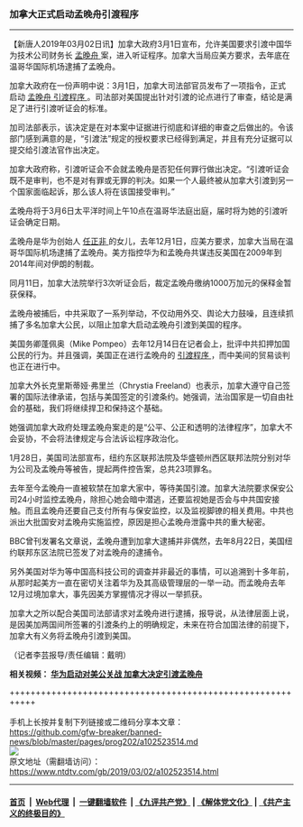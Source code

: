### 加拿大正式启动孟晚舟引渡程序
------------------------

<div class="post_content">
 <p>
  【新唐人2019年03月02日讯】加拿大政府3月1日宣布，允许美国要求引渡中国华为技术公司财务长
  <a href="https://www.ntdtv.com/gb/孟晚舟.htm">
   孟晚舟
  </a>
  案，进入听证程序。加拿大当局应美方要求，去年底在温哥华国际机场逮捕了孟晚舟。
 </p>
 <p>
  加拿大政府在一份声明中说：3月1日，加拿大司法部官员发布了一项指令，正式启动
  <a href="https://www.ntdtv.com/gb/孟晚舟.htm">
   孟晚舟
  </a>
  <a href="https://www.ntdtv.com/gb/引渡程序.htm">
   引渡程序
  </a>
  。司法部对美国提出针对引渡的论点进行了审查，结论是满足了进行引渡听证会的标准。
 </p>
 <p>
  加司法部表示，该决定是在对本案中证据进行彻底和详细的审查之后做出的。令该部门感到满意的是，“引渡法”规定的授权要求已经得到满足，并且有充分证据可以提交给引渡法官作出决定。
 </p>
 <p>
  加拿大政府称，引渡听证会不会就孟晚舟是否犯任何罪行做出决定。“引渡听证会既不是审判，也不是对有罪或无罪的判决。如果一个人最终被从加拿大引渡到另一个国家面临起诉，那么该人将在该国接受审判。”
 </p>
 <p>
  孟晚舟将于3月6日太平洋时间上午10点在温哥华法庭出庭，届时将为她的引渡听证会确定日期。
 </p>
 <p>
  孟晚舟是华为创始人
  <a href="https://www.ntdtv.com/gb/任正非.htm">
   任正非
  </a>
  的女儿，去年12月1日，应美方要求，加拿大当局在温哥华国际机场逮捕了孟晚舟。美方指控华为和孟晚舟共谋违反美国在2009年到2014年间对伊朗的制裁。
 </p>
 <p>
  同月11日，加拿大法院举行3次听证会后，裁定孟晚舟缴纳1000万加元的保释金暂获保释。
 </p>
 <p>
  孟晚舟被捕后，中共采取了一系列举动，不仅动用外交、舆论大力鼓噪，且连续抓捕了多名加拿大公民，以阻止加拿大启动孟晚舟引渡到美国的程序。
 </p>
 <p>
  美国务卿蓬佩奥（Mike Pompeo）去年12月14日在记者会上，批评中共扣押加国公民的行为。并且强调，美国正在进行孟晚舟的
  <a href="https://www.ntdtv.com/gb/引渡程序.htm">
   引渡程序
  </a>
  ，而中美间的贸易谈判也正在进行中。
 </p>
 <p>
  加拿大外长克里斯蒂娅·弗里兰（Chrystia Freeland）也表示，加拿大遵守自己签署的国际法律承诺，包括与美国签定的引渡条约。她强调，法治国家是一切自由社会的基础，我们将继续捍卫和保持这个基础。
 </p>
 <p>
  她强调加拿大政府处理孟晚舟案走的是“公平、公正和透明的法律程序”，加拿大不会妥协，不会将法律规定与合法诉讼程序政治化。
 </p>
 <p>
  1月28日，美国司法部宣布，纽约东区联邦法院及华盛顿州西区联邦法院分别对华为公司及孟晚舟等被告，提起两件控告案，总共23项罪名。
 </p>
 <p>
  去年至今孟晚舟一直被软禁在加拿大家中，等待美国引渡。加拿大法院要求保安公司24小时监控孟晚舟，除担心她会暗中潜逃，还要监视她是否会与中共国安接触。而且孟晚舟还要自己支付所有与保安监控，以及监视脚镣的相关费用。中共也派出大批国安对孟晚舟实施监控，原因是担心孟晚舟泄露中共的重大秘密。
 </p>
 <p>
  BBC曾刊发署名文章说，孟晚舟遭到加拿大逮捕并非偶然，去年8月22日，美国纽约联邦东区法院已签发了对孟晚舟的逮捕令。
 </p>
 <p>
  另外美国对华为等中国高科技公司的调查并非最近的事情，可以追溯到十多年前，从那时起美方一直在密切关注着华为及其高级管理层的一举一动。而孟晚舟去年12月过境加拿大，事先因美方掌握情况才得以一举抓获。
 </p>
 <p>
  加拿大之所以配合美国司法部请求对孟晚舟进行逮捕，报导说，从法律层面上说，是因美加两国间所签署的引渡条约上的明确规定，未来在符合加国法律的前提下，加拿大有义务将孟晚舟引渡到美国。
 </p>
 <p>
  （记者李芸报导/责任编辑：戴明）
 </p>
 <p>
  <strong>
   相关视频：
   <a href="https://www.ntdtv.com/b5/2019/03/01/a102523450.html">
    华为启动对美公关战 加拿大决定引渡孟晚舟
   </a>
  </strong>
 </p>
 <div class="single_ad">
 </div>
</div>

+++++++++++++++++++++++++++++++++++++++++++++++++++++++++++<br/><br/>
手机上长按并复制下列链接或二维码分享本文章：<br/>
https://github.com/gfw-breaker/banned-news/blob/master/pages/prog202/a102523514.md <br/>
<a href='https://github.com/gfw-breaker/banned-news/blob/master/pages/prog202/a102523514.md'><img src='https://github.com/gfw-breaker/banned-news/blob/master/pages/prog202/a102523514.md.png'/></a> <br/>
原文地址（需翻墙访问）：https://www.ntdtv.com/gb/2019/03/02/a102523514.html


------------------------
#### [首页](https://github.com/gfw-breaker/banned-news/blob/master/README.md) &nbsp;|&nbsp; [Web代理](https://github.com/labour-camp/helloworld) &nbsp;|&nbsp; [一键翻墙软件](https://github.com/gfw-breaker/nogfw/blob/master/README.md) &nbsp;| [《九评共产党》](https://github.com/gfw-breaker/9ping.md/blob/master/README.md#九评之一评共产党是什么) | [《解体党文化》](https://github.com/gfw-breaker/jtdwh.md/blob/master/README.md) | [《共产主义的终极目的》](https://github.com/gfw-breaker/gczydzjmd.md/blob/master/README.md)

